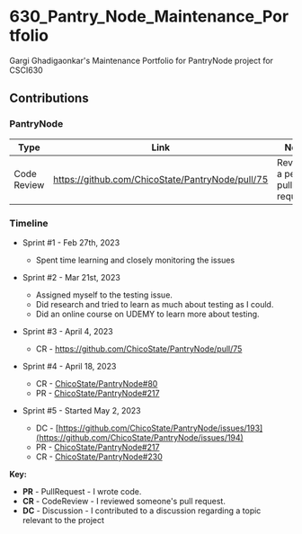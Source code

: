 # 630_Pantry_Node_Maintenance_Portfolio
Gargi Ghadigaonkar's Maintenance Portfolio for PantryNode project for CSCI630

## Contributions


### PantryNode

| Type       | Link                     | Notes                                      |
|------------|--------------------------|--------------------------------------------|
| Code Review | https://github.com/ChicoState/PantryNode/pull/75 | Reviewed a peer's pull request |


### Timeline

* Sprint #1 - Feb 27th, 2023
  - Spent time learning and closely monitoring the issues
  
* Sprint #2 - Mar 21st, 2023
  - Assigned myself to the testing issue. 
  - Did research and tried to learn as much about testing as I could.
  - Did an online course on UDEMY to learn more about testing.
  
 * Sprint #3 - April 4, 2023
   - CR - https://github.com/ChicoState/PantryNode/pull/75
   
 * Sprint #4 - April 18, 2023
   - CR - [ChicoState/PantryNode#80](https://github.com/ChicoState/PantryNode/pull/166)
   - PR - [ChicoState/PantryNode#217](https://github.com/ChicoState/PantryNode/pull/179)
   
 * Sprint #5 - Started May 2, 2023
   - DC - [https://github.com/ChicoState/PantryNode/issues/193](https://github.com/ChicoState/PantryNode/issues/194)
   - PR - [ChicoState/PantryNode#217](https://github.com/ChicoState/PantryNode/pull/253)
   - CR - [ChicoState/PantryNode#230](https://github.com/ChicoState/PantryNode/pull/244)


**Key:**

- **PR** - PullRequest - I wrote code.
- **CR** - CodeReview - I reviewed someone's pull request.
- **DC** - Discussion - I contributed to a discussion regarding a topic relevant to the project
